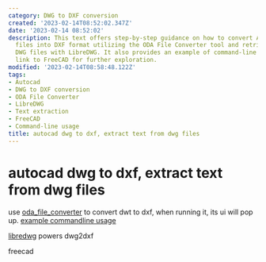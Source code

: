 ```yaml
---
category: DWG to DXF conversion
created: '2023-02-14T08:52:02.347Z'
date: '2023-02-14 08:52:02'
description: This text offers step-by-step guidance on how to convert Autocad DWG
  files into DXF format utilizing the ODA File Converter tool and retrieve text from
  DWG files with LibreDWG. It also provides an example of command-line usage and a
  link to FreeCAD for further exploration.
modified: '2023-02-14T08:58:48.122Z'
tags:
- Autocad
- DWG to DXF conversion
- ODA File Converter
- LibreDWG
- Text extraction
- FreeCAD
- Command-line usage
title: autocad dwg to dxf, extract text from dwg files
---
```


# autocad dwg to dxf, extract text from dwg files

use [oda_file_converter](https://www.opendesign.com/guestfiles/oda_file_converter) to convert dwt to dxf, when running it, its ui will pop up. [example commandline usage](https://github.com/oddworldng/dwg_to_dxf/blob/master/dwg_to_dxf.py)

[libredwg](https://libreplanet.org/wiki/Group:LibreDWG) powers dwg2dxf

freecad
